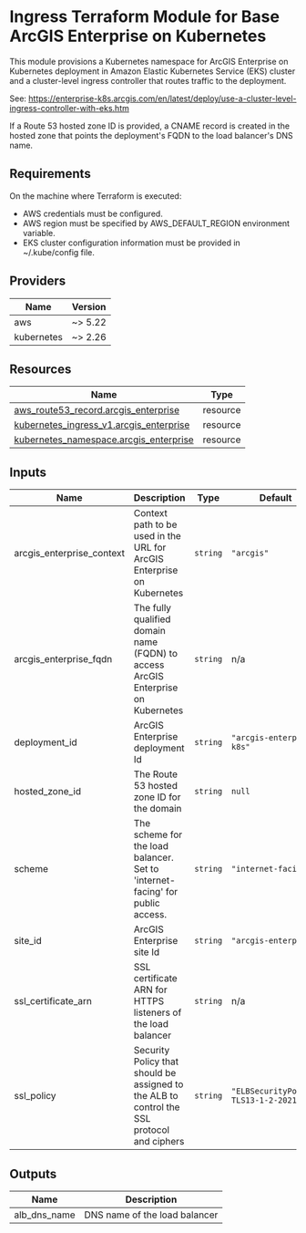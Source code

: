 <!-- BEGIN_TF_DOCS -->
# Ingress Terraform Module for Base ArcGIS Enterprise on Kubernetes

This module provisions a Kubernetes namespace for ArcGIS Enterprise on
Kubernetes deployment in Amazon Elastic Kubernetes Service (EKS) cluster and
a cluster-level ingress controller that routes traffic to the deployment.

See: https://enterprise-k8s.arcgis.com/en/latest/deploy/use-a-cluster-level-ingress-controller-with-eks.htm

If a Route 53 hosted zone ID is provided, a CNAME record is created in the hosted zone
that points the deployment's FQDN to the load balancer's DNS name.

## Requirements

On the machine where Terraform is executed:

* AWS credentials must be configured.
* AWS region must be specified by AWS_DEFAULT_REGION environment variable.
* EKS cluster configuration information must be provided in ~/.kube/config file.

## Providers

| Name | Version |
|------|---------|
| aws | ~> 5.22 |
| kubernetes | ~> 2.26 |

## Resources

| Name | Type |
|------|------|
| [aws_route53_record.arcgis_enterprise](https://registry.terraform.io/providers/hashicorp/aws/latest/docs/resources/route53_record) | resource |
| [kubernetes_ingress_v1.arcgis_enterprise](https://registry.terraform.io/providers/hashicorp/kubernetes/latest/docs/resources/ingress_v1) | resource |
| [kubernetes_namespace.arcgis_enterprise](https://registry.terraform.io/providers/hashicorp/kubernetes/latest/docs/resources/namespace) | resource |

## Inputs

| Name | Description | Type | Default | Required |
|------|-------------|------|---------|:--------:|
| arcgis_enterprise_context | Context path to be used in the URL for ArcGIS Enterprise on Kubernetes | `string` | `"arcgis"` | no |
| arcgis_enterprise_fqdn | The fully qualified domain name (FQDN) to access ArcGIS Enterprise on Kubernetes | `string` | n/a | yes |
| deployment_id | ArcGIS Enterprise deployment Id | `string` | `"arcgis-enterprise-k8s"` | no |
| hosted_zone_id | The Route 53 hosted zone ID for the domain | `string` | `null` | no |
| scheme | The scheme for the load balancer. Set to 'internet-facing' for public access. | `string` | `"internet-facing"` | no |
| site_id | ArcGIS Enterprise site Id | `string` | `"arcgis-enterprise"` | no |
| ssl_certificate_arn | SSL certificate ARN for HTTPS listeners of the load balancer | `string` | n/a | yes |
| ssl_policy | Security Policy that should be assigned to the ALB to control the SSL protocol and ciphers | `string` | `"ELBSecurityPolicy-TLS13-1-2-2021-06"` | no |

## Outputs

| Name | Description |
|------|-------------|
| alb_dns_name | DNS name of the load balancer |
<!-- END_TF_DOCS -->